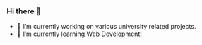 ### Hi there 👋

<!--
**yuvi066/yuvi066** is a ✨ _special_ ✨ repository because its `README.md` (this file) appears on your GitHub profile.

Here are some ideas to get you started: 

- 👯 I’m looking to collaborate on ...
- 🤔 I’m looking for help with ...
- 💬 Ask me about ...
- 😄 Pronouns: ...
- 📫 You can reach me at 20z356@psgtech.ac.in
- ⚡ Fun fact:

-->

- 🔭 I’m currently working on various university related projects.
- 🌱 I’m currently learning Web Development!



